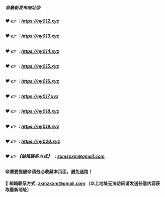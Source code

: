 ##### :sunglasses:最新发布地址:sunglasses:

##### :heart: :point_right:  ：https://ny012.xyz
##### :heart: :point_right:  ：https://ny013.xyz
##### :heart: :point_right:  ：https://ny014.xyz
##### :heart: :point_right:  ：https://ny015.xyz
##### :heart: :point_right:  ：https://ny016.xyz
##### :heart: :point_right:  ：https://ny017.xyz
##### :heart: :point_right:  ：https://ny018.xyz
##### :heart: :point_right:  ：https://ny019.xyz
##### :heart: :point_right:  ：https://ny020.xyz


##### :heart: :point_right: 【邮箱联系方式】 ：zxmzxxm@gmail.com

#### :sunglasses:重要提醒:sunglasses:请务必收藏本页面，避免迷路！


:e-mail: __邮箱联系方式: zxmzxxm@gmail.com （以上地址无法访问请发送任意内容获取最新地址）__
